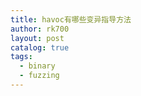 ```yaml
---
title: havoc有哪些变异指导方法
author: rk700
layout: post
catalog: true
tags:
  - binary
  - fuzzing
---
```


